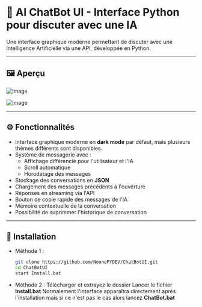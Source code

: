 # 🤖 AI ChatBot UI - Interface Python pour discuter avec une IA

Une interface graphique moderne permettant de discuter avec une Intelligence Artificielle via une API, développée en Python.

---

## 🖼️ Aperçu

![image](https://github.com/user-attachments/assets/449aa220-fc7c-44de-a871-b6478c7c6824)

![image](https://github.com/user-attachments/assets/e3209b5a-233d-48df-ace6-9b113094c038)


---

## ⚙️ Fonctionnalités

- Interface graphique moderne en **dark mode** par défaut, mais plusieurs thèmes différents sont disponibles.
- Système de messagerie avec :
  - Affichage différencié pour l'utilisateur et l'IA
  - Scroll automatique
  - Horodatage des messages
- Stockage des conversations en **JSON**
- Chargement des messages précédents à l'ouverture
- Réponses en streaming via l'API
- Bouton de copie rapide des messages de l'IA
- Mémoire contextuelle de la conversation
- Possibilité de suprimmer l'historique de conversation

---

## 🚀 Installation

- Méthode 1 :
   ```bash
   git clone https://github.com/NoonePYDEV/ChatBotUI.git
   cd ChatBotUI
   start Install.bat

- Méthode 2 :
  Télécharger et extrayez le dossier
  Lancer le fichier **Install.bat**
  Normalement l'interface apparaîtra directement après l'installation mais si ce n'est pas le cas alors lancez **ChatBot.bat**
